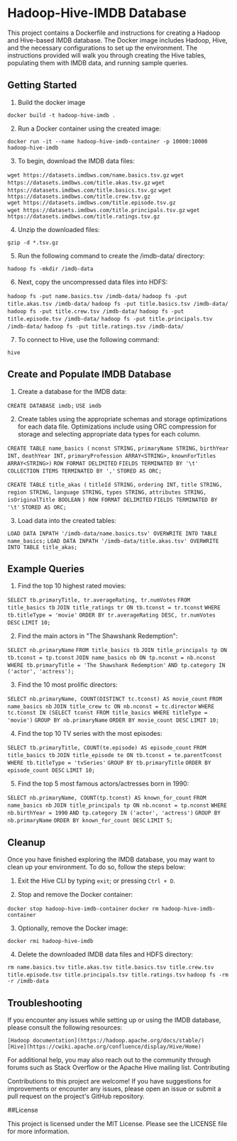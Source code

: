 # Hadoop-Hive-IMDB Database

This project contains a Dockerfile and instructions for creating a Hadoop and Hive-based IMDB database. The Docker image includes Hadoop, Hive, and the necessary configurations to set up the environment. The instructions provided will walk you through creating the Hive tables, populating them with IMDB data, and running sample queries.

## Getting Started

1. Build the docker image

`docker build -t hadoop-hive-imdb .`

2. Run a Docker container using the created image:

`docker run -it --name hadoop-hive-imdb-container -p 10000:10000 hadoop-hive-imdb`

3. To begin, download the IMDB data files: 

`wget https://datasets.imdbws.com/name.basics.tsv.gz`
`wget https://datasets.imdbws.com/title.akas.tsv.gz`
`wget https://datasets.imdbws.com/title.basics.tsv.gz`
`wget https://datasets.imdbws.com/title.crew.tsv.gz`                    
`wget https://datasets.imdbws.com/title.episode.tsv.gz`    
`wget https://datasets.imdbws.com/title.principals.tsv.gz`
`wget https://datasets.imdbws.com/title.ratings.tsv.gz`

4. Unzip the downloaded files:

`gzip -d *.tsv.gz`

5. Run the following command to create the /imdb-data/ directory:

`hadoop fs -mkdir /imdb-data`

6. Next, copy the uncompressed data files into HDFS:

`hadoop fs -put name.basics.tsv /imdb-data/`
`hadoop fs -put title.akas.tsv /imdb-data/`
`hadoop fs -put title.basics.tsv /imdb-data/`
`hadoop fs -put title.crew.tsv /imdb-data/`
`hadoop fs -put title.episode.tsv /imdb-data/`
`hadoop fs -put title.principals.tsv /imdb-data/`
`hadoop fs -put title.ratings.tsv /imdb-data/`

7. To connect to Hive, use the following command:

`hive`

## Create and Populate IMDB Database


1. Create a database for the IMDB data:

`CREATE DATABASE imdb;`
`USE imdb`

2. Create tables using the appropriate schemas and storage optimizations for each data file. Optimizations include using ORC compression for storage and selecting appropriate data types for each column.

`CREATE TABLE name_basics (`
  `nconst STRING,`
  `primaryName STRING,`
  `birthYear INT,`
  `deathYear INT,`
  `primaryProfession ARRAY<STRING>,`
  `knownForTitles ARRAY<STRING>)` 
  `ROW FORMAT DELIMITED`
`FIELDS TERMINATED BY '\t'`
`COLLECTION ITEMS TERMINATED BY ','`
`STORED AS ORC;`

`CREATE TABLE title_akas (`
  `titleId STRING,`
  `ordering INT,`
  `title STRING,`
  `region STRING,`
  `language STRING,`
  `types STRING,`
  `attributes STRING,`
  `isOriginalTitle BOOLEAN`
`) ROW FORMAT DELIMITED`
`FIELDS TERMINATED BY '\t'`
`STORED AS ORC;`

3. Load data into the created tables:

`LOAD DATA INPATH '/imdb-data/name.basics.tsv' OVERWRITE INTO TABLE name_basics;`
`LOAD DATA INPATH '/imdb-data/title.akas.tsv' OVERWRITE INTO TABLE title_akas;`

## Example Queries

1. Find the top 10 highest rated movies:

`SELECT tb.primaryTitle, tr.averageRating, tr.numVotes`
`FROM title_basics tb`
`JOIN title_ratings tr ON tb.tconst = tr.tconst`
`WHERE tb.titleType = 'movie'`
`ORDER BY tr.averageRating DESC, tr.numVotes DESC`
`LIMIT 10;`

2. Find the main actors in "The Shawshank Redemption":

`SELECT nb.primaryName`
`FROM title_basics tb`
`JOIN title_principals tp ON tb.tconst = tp.tconst`
`JOIN name_basics nb ON tp.nconst = nb.nconst`
`WHERE tb.primaryTitle = 'The Shawshank Redemption'`
`AND tp.category IN ('actor', 'actress');`

3. Find the 10 most prolific directors:

`SELECT nb.primaryName, COUNT(DISTINCT tc.tconst) AS movie_count`
`FROM name_basics nb`
`JOIN title_crew tc ON nb.nconst = tc.director`
`WHERE tc.tconst IN (SELECT tconst FROM title_basics WHERE titleType = 'movie')`
`GROUP BY nb.primaryName`
`ORDER BY movie_count DESC`
`LIMIT 10;`

4. Find the top 10 TV series with the most episodes:

`SELECT tb.primaryTitle, COUNT(te.episode) AS episode_count`
`FROM title_basics tb`
`JOIN title_episode te ON tb.tconst = te.parentTconst`
`WHERE tb.titleType = 'tvSeries'`
`GROUP BY tb.primaryTitle`
`ORDER BY episode_count DESC`
`LIMIT 10;`

5. Find the top 5 most famous actors/actresses born in 1990:

`SELECT nb.primaryName, COUNT(tp.tconst) AS known_for_count`
`FROM name_basics nb`
`JOIN title_principals tp ON nb.nconst = tp.nconst`
`WHERE nb.birthYear = 1990`
  `AND tp.category IN ('actor', 'actress')`
`GROUP BY nb.primaryName`
`ORDER BY known_for_count DESC`
`LIMIT 5;`

## Cleanup

Once you have finished exploring the IMDB database, you may want to clean up your environment. To do so, follow the steps below:

1. Exit the Hive CLI by typing `exit`; or pressing `Ctrl + D`.

2. Stop and remove the Docker container:

`docker stop hadoop-hive-imdb-container`
`docker rm hadoop-hive-imdb-container`

3. Optionally, remove the Docker image:

`docker rmi hadoop-hive-imdb`

4. Delete the downloaded IMDB data files and HDFS directory:

`rm name.basics.tsv title.akas.tsv title.basics.tsv title.crew.tsv title.episode.tsv title.principals.tsv title.ratings.tsv`
`hadoop fs -rm -r /imdb-data`

## Troubleshooting

If you encounter any issues while setting up or using the IMDB database, please consult the following resources:

    [Hadoop documentation](https://hadoop.apache.org/docs/stable/)
    [Hive](https://cwiki.apache.org/confluence/display/Hive/Home)

For additional help, you may also reach out to the community through forums such as Stack Overflow or the Apache Hive mailing list.
Contributing

Contributions to this project are welcome! If you have suggestions for improvements or encounter any issues, please open an issue or submit a pull request on the project's GitHub repository.

##License

This project is licensed under the MIT License. Please see the LICENSE file for more information.